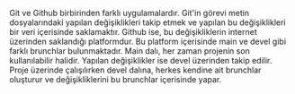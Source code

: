 Git ve Github birbirinden farklı uygulamalardır. Git'in görevi metin dosyalarındaki yapılan değişiklikleri takip etmek ve yapılan bu değişiklikleri bir veri içerisinde saklamaktır.
Github ise, bu değişikliklerin internet üzerinden saklandığı platformdur. Bu platform içerisinde main ve devel gibi farklı brunchlar bulunmaktadır. Main dalı, her zaman projenin son kullanılabilir halidir. Yapılan değişiklikler ise devel üzerinden takip edilir. Proje üzerinde çalışılırken devel dalına, herkes kendine ait brunchlar oluşturur ve değişikliklerini bu brunchlar içerisinde yapar. 

